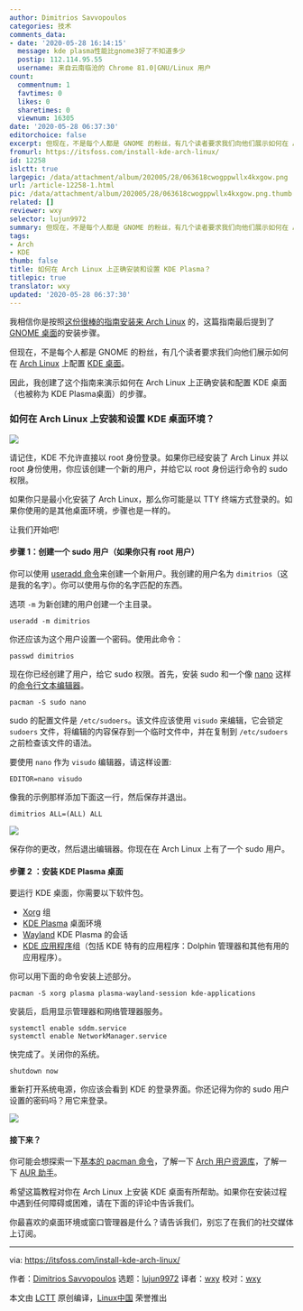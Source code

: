 ```yaml
---
author: Dimitrios Savvopoulos
categories: 技术
comments_data:
- date: '2020-05-28 16:14:15'
  message: kde plasma性能比gnome3好了不知道多少
  postip: 112.114.95.55
  username: 来自云南临沧的 Chrome 81.0|GNU/Linux 用户
count:
  commentnum: 1
  favtimes: 0
  likes: 0
  sharetimes: 0
  viewnum: 16305
date: '2020-05-28 06:37:30'
editorchoice: false
excerpt: 但现在，不是每个人都是 GNOME 的粉丝，有几个读者要求我们向他们展示如何在 Arch Linux 上配置 KDE 桌面。
fromurl: https://itsfoss.com/install-kde-arch-linux/
id: 12258
islctt: true
largepic: /data/attachment/album/202005/28/063618cwogppwllx4kxgow.png
url: /article-12258-1.html
pic: /data/attachment/album/202005/28/063618cwogppwllx4kxgow.png.thumb.jpg
related: []
reviewer: wxy
selector: lujun9972
summary: 但现在，不是每个人都是 GNOME 的粉丝，有几个读者要求我们向他们展示如何在 Arch Linux 上配置 KDE 桌面。
tags:
- Arch
- KDE
thumb: false
title: 如何在 Arch Linux 上正确安装和设置 KDE Plasma？
titlepic: true
translator: wxy
updated: '2020-05-28 06:37:30'
---
```


我相信你是按照[这份很棒的指南安装来 Arch Linux](/article-9170-1.html) 的，这篇指南最后提到了 [GNOME 桌面](https://www.gnome.org/)的安装步骤。


但现在，不是每个人都是 GNOME 的粉丝，有几个读者要求我们向他们展示如何在 [Arch Linux](https://www.archlinux.org/) 上配置 [KDE 桌面](https://kde.org/plasma-desktop)。


因此，我创建了这个指南来演示如何在 Arch Linux 上正确安装和配置 KDE 桌面（也被称为 KDE Plasma桌面）的步骤。


### 如何在 Arch Linux 上安装和设置 KDE 桌面环境？


![](/data/attachment/album/202005/28/063618cwogppwllx4kxgow.png)


请记住，KDE 不允许直接以 root 身份登录。如果你已经安装了 Arch Linux 并以 root 身份使用，你应该创建一个新的用户，并给它以 root 身份运行命令的 sudo 权限。


如果你只是最小化安装了 Arch Linux，那么你可能是以 TTY 终端方式登录的。如果你使用的是其他桌面环境，步骤也是一样的。


让我们开始吧!


#### 步骤 1：创建一个 sudo 用户（如果你只有 root 用户）


你可以使用 [useradd 命令](https://linuxhandbook.com/useradd-command/)来创建一个新用户。我创建的用户名为 `dimitrios`（这是我的名字）。你可以使用与你的名字匹配的东西。


选项 `-m` 为新创建的用户创建一个主目录。



```
useradd -m dimitrios
```

你还应该为这个用户设置一个密码。使用此命令：



```
passwd dimitrios
```

现在你已经创建了用户，给它 sudo 权限。首先，安装 sudo 和一个像 [nano](https://www.nano-editor.org/) 这样的[命令行文本编辑器](https://itsfoss.com/command-line-text-editors-linux/)。



```
pacman -S sudo nano
```

sudo 的配置文件是 `/etc/sudoers`。该文件应该使用 `visudo` 来编辑，它会锁定 `sudoers` 文件，将编辑的内容保存到一个临时文件中，并在复制到 `/etc/sudoers` 之前检查该文件的语法。


要使用 `nano` 作为 `visudo` 编辑器，请这样设置:



```
EDITOR=nano visudo
```

像我的示例那样添加下面这一行，然后保存并退出。



```
dimitrios ALL=(ALL) ALL
```

![](/data/attachment/album/202005/28/063646lrt55gj5gkj4rggl.png)


保存你的更改，然后退出编辑器。你现在在 Arch Linux 上有了一个 sudo 用户。


#### 步骤 2 ：安装 KDE Plasma 桌面


要运行 KDE 桌面，你需要以下软件包。


* [Xorg](https://wiki.archlinux.org/index.php/Xorg) 组
* [KDE Plasma](https://kde.org/plasma-desktop) 桌面环境
* [Wayland](https://wiki.archlinux.org/index.php/Wayland) KDE Plasma 的会话
* [KDE 应用程序](https://www.archlinux.org/groups/x86_64/kde-applications/)组（包括 KDE 特有的应用程序：Dolphin 管理器和其他有用的应用程序）。


你可以用下面的命令安装上述部分。



```
pacman -S xorg plasma plasma-wayland-session kde-applications
```

安装后，启用显示管理器和网络管理器服务。



```
systemctl enable sddm.service
systemctl enable NetworkManager.service
```

快完成了。关闭你的系统。



```
shutdown now
```

重新打开系统电源，你应该会看到 KDE 的登录界面。你还记得为你的 sudo 用户设置的密码吗？用它来登录。


![](/data/attachment/album/202005/28/063714j4rxpcrr3ccpl52x.jpg)


#### 接下来？


你可能会想探索一下[基本的 pacman 命令](https://itsfoss.com/pacman-command/)，了解一下 [Arch 用户资源库](/article-12107-1.html)，了解一下 [AUR 助手](/article-12019-1.html)。


希望这篇教程对你在 Arch Linux 上安装 KDE 桌面有所帮助。如果你在安装过程中遇到任何障碍或困难，请在下面的评论中告诉我们。


你最喜欢的桌面环境或窗口管理器是什么？请告诉我们，别忘了在我们的社交媒体上订阅。




---


via: <https://itsfoss.com/install-kde-arch-linux/>


作者：[Dimitrios Savvopoulos](https://itsfoss.com/author/dimitrios/) 选题：[lujun9972](https://github.com/lujun9972) 译者：[wxy](https://github.com/wxy) 校对：[wxy](https://github.com/wxy)


本文由 [LCTT](https://github.com/LCTT/TranslateProject) 原创编译，[Linux中国](https://linux.cn/) 荣誉推出